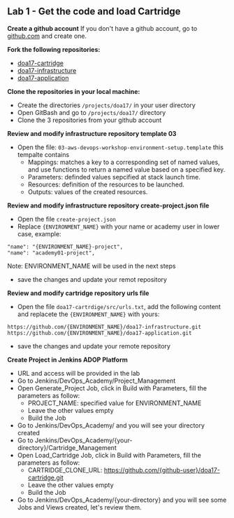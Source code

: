 
## Lab 1 - Get the code and load Cartridge

**Create a github account**
If you don't have a github account, go to [github.com](https://github.com/) and create one.

**Fork the following repositories:**
- [doa17-cartridge](https://github.com/chuymarin/doa17-cartridge)
- [doa17-infrastructure](https://github.com/chuymarin/doa17-infrastructure)
- [doa17-application](https://github.com/chuymarin/doa17-application)

**Clone the repositories in your local machine:**
- Create the directories `/projects/doa17/` in your user directory
- Open GitBash and go to `/projects/doa17/` directory
- Clone the 3 repositories from your github account

**Review and modify infrastructure repository template 03**
- Open the file: `03-aws-devops-workshop-environment-setup.template` this tempalte contains
  - Mappings: matches a key to a corresponding set of named values, and use functions to return a named value based on a specified key.
  - Parameters: definded values sepcified at stack launch time.
  - Resources: definition of the resources to be launched.
  - Outputs: values of the created resources.
  
**Review and modify infrastructure repository create-project.json file**
- Open the file `create-project.json`
- Replace `{ENVIRONMENT_NAME}` with your name or academy user in lower case, example:
```
"name": "{ENVIRONMENT_NAME}-project",
"name": "academy01-project",
```
Note: ENVIRONMENT_NAME will be used in the next steps
- save the changes and update your remot repository

**Review and modify cartridge repository urls file**
- Open the file `doa17-cartrdige/src/urls.txt`, add the following content and replacete the `{ENVIRONMENT_NAME}` with yours:
```
https://github.com/{ENVIRONMENT_NAME}/doa17-infrastructure.git
https://github.com/{ENVIRONMENT_NAME}/doa17-application.git
```
- save the changes and update your remote repository

**Create Project in Jenkins ADOP Platform**
- URL and access will be provided in the lab
- Go to Jenkins/DevOps_Academy/Project_Management
- Open Generate_Project Job, click in Build with Parameters, fill the parameters as follow:
  - PROJECT_NAME: specified value for ENVIRONMENT_NAME
  - Leave the other values empty
  - Build the Job
- Go to Jenkins/DevOps_Academy/ and you will see your directory created
- Go to Jenkins/DevOps_Academy/{your-directory}/Cartridge_Management
- Open Load_Cartridge Job, click in Build with Parameters, fill the parameters as follow:
  - CARTRIDGE_CLONE_URL: https://github.com/{github-user}/doa17-cartridge.git
  - Leave the other values empty
  - Build the Job
- Go to Jenkins/DevOps_Academy/{your-directory} and you will see some Jobs and Views created, let's review them.
